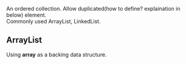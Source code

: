 An ordered collection. Allow duplicated(how to define? explaination in below) element.  
Commonly used ArrayList, LinkedList.  
##  ArrayList  
Using **array** as a backing data structure.   

